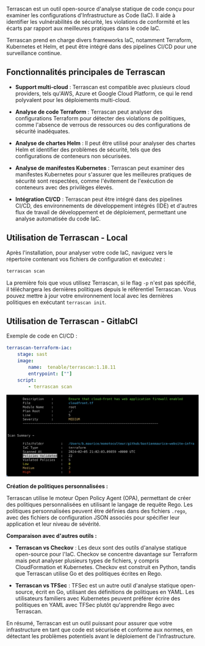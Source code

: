 Terrascan est un outil open-source d'analyse statique de code conçu pour examiner les configurations d'Infrastructure as Code (IaC). Il aide à identifier les vulnérabilités de sécurité, les violations de conformité et les écarts par rapport aux meilleures pratiques dans le code IaC.  

Terrascan prend en charge divers frameworks IaC, notamment Terraform, Kubernetes et Helm, et peut être intégré dans des pipelines CI/CD pour une surveillance continue. 

## Fonctionnalités principales de Terrascan

- **Support multi-cloud** : Terrascan est compatible avec plusieurs cloud providers, tels qu'AWS, Azure et Google Cloud Platform, ce qui le rend polyvalent pour les déploiements multi-cloud. 

- **Analyse de code Terraform** : Terrascan peut analyser des configurations Terraform pour détecter des violations de politiques, comme l'absence de verrous de ressources ou des configurations de sécurité inadéquates. 

- **Analyse de chartes Helm** : Il peut être utilisé pour analyser des chartes Helm et identifier des problèmes de sécurité, tels que des configurations de conteneurs non sécurisées. 

- **Analyse de manifestes Kubernetes** : Terrascan peut examiner des manifestes Kubernetes pour s'assurer que les meilleures pratiques de sécurité sont respectées, comme l'évitement de l'exécution de conteneurs avec des privilèges élevés. 

- **Intégration CI/CD** : Terrascan peut être intégré dans des pipelines CI/CD, des environnements de développement intégrés (IDE) et d'autres flux de travail de développement et de déploiement, permettant une analyse automatisée du code IaC. 


## Utilisation de Terrascan - Local

Après l'installation, pour analyser votre code IaC, naviguez vers le répertoire contenant vos fichiers de configuration et exécutez :

```bash
terrascan scan
```

La première fois que vous utilisez Terrascan, si le flag `-p` n'est pas spécifié, il téléchargera les dernières politiques depuis le référentiel Terrascan. Vous pouvez mettre à jour votre environnement local avec les dernières politiques en exécutant `terrascan init`. 

## Utilisation de Terrascan - GitlabCI

Exemple de code en CI/CD :

```yaml linenums="1"
terrascan-terraform-iac:
    stage: sast
    image: 
        name:  tenable/terrascan:1.18.11
        entrypoint: [""]
    script:
        - terrascan scan
```

![Alt text](./img/terrascan-iac-analysis.png)



**Création de politiques personnalisées :**

Terrascan utilise le moteur Open Policy Agent (OPA), permettant de créer des politiques personnalisées en utilisant le langage de requête Rego. Les politiques personnalisées peuvent être définies dans des fichiers `.rego`, avec des fichiers de configuration JSON associés pour spécifier leur application et leur niveau de sévérité. 

**Comparaison avec d'autres outils :**

- **Terrascan vs Checkov** : Les deux sont des outils d'analyse statique open-source pour l'IaC. Checkov se concentre davantage sur Terraform mais peut analyser plusieurs types de fichiers, y compris CloudFormation et Kubernetes. Checkov est construit en Python, tandis que Terrascan utilise Go et des politiques écrites en Rego. 

- **Terrascan vs TFSec** : TFSec est un autre outil d'analyse statique open-source, écrit en Go, utilisant des définitions de politiques en YAML. Les utilisateurs familiers avec Kubernetes peuvent préférer écrire des politiques en YAML avec TFSec plutôt qu'apprendre Rego avec Terrascan. 

En résumé, Terrascan est un outil puissant pour assurer que votre infrastructure en tant que code est sécurisée et conforme aux normes, en détectant les problèmes potentiels avant le déploiement de l'infrastructure.

 